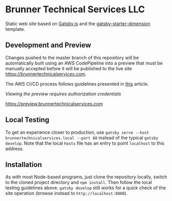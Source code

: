 # Brunner Technical Services LLC

Static web site based on [Gatsby.js](https://www.gatsbyjs.org/)
and the [gatsby-starter-dimension](https://github.com/codebushi/gatsby-starter-dimension)
template.


## Development and Preview

Changes pushed to the master branch of this repository will be automatically built
using an AWS CodePipeline into a preview that must be manually accepted
before it will be published to the live site https://brunnertechnicalservices.com.

The AWS CI/CD process follows guidelines presented in
[this](https://blog.joshwalsh.me/aws-gatsby/) article.

*Viewing the preview requires authorization credentials*

https://preview.brunnertechnicalservices.com


## Local Testing

To get an experience closer to production, 
use `gatsby serve --host brunnertechnicalservices.local --port 80` instead of
the typical `gatsby develop`. Note that the local `hosts` file has an entry
to point `localhost` to this address.


## Installation

As with most Node-based programs, just clone the repository locally, switch
to the cloned project directory and `npm install`.  Then follow the local
testing guidelines above. `gatsby develop` still works for a quick check
of the site operation (browse instead to `http://localhost:8000`).